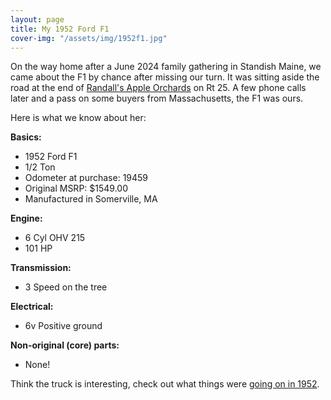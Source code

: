 ```yaml
---
layout: page
title: My 1952 Ford F1
cover-img: "/assets/img/1952f1.jpg"
---
```

On the way home after a June 2024 family gathering in Standish Maine, we came about the F1 by chance after missing our turn.  It was sitting aside the road at the end of [Randall's Apple Orchards](https://www.randallorchards.com/) on Rt 25.  A few phone calls later and a pass on some buyers from Massachusetts, the F1 was ours.

Here is what we know about her:

**Basics:**
 - 1952 Ford F1
 - 1/2 Ton
 - Odometer at purchase: 19459
 - Original MSRP: $1549.00
 - Manufactured in Somerville, MA

**Engine:**
 - 6 Cyl OHV 215 
 - 101 HP

**Transmission:**
 - 3 Speed on the tree

**Electrical:**
 - 6v Positive ground

**Non-original (core) parts:**
 - None!

Think the truck is interesting, check out what things were [going on in 1952](/in1952).

<!--stackedit_data:
eyJoaXN0b3J5IjpbLTc1OTA4MjQ3MCwxNTUzNDU4NDQ0LC0xOD
Q3NDM0MDQ3LC0xMjMzMTkyNjU3LDEzMjU0MDMxMDcsMTc0ODc0
Njk5Ml19
-->
